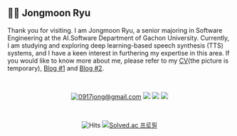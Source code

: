 ## 🙋‍♂️ Jongmoon Ryu

Thank you for visiting. I am Jongmoon Ryu, a senior majoring in Software Engineering at the AI.Software Department of Gachon University. Currently, I am studying and exploring deep learning-based speech synthesis (TTS) systems, and I have a keen interest in furthering my expertise in this area. If you would like to know more about me, please refer to my [CV](https://github.com/Orca0917/Orca0917/blob/main/Curriculum_Vitae__github_.pdf)(the picture is temporary), [Blog #1](https://killerwhale0917.tistory.com/) and [Blog #2](https://Orca0917.github.io/).

<br>

<div align="center">
  
  [![0917jong@gmail.com](https://img.shields.io/badge/Gmail-D14836?style=for-the-badge&logo=gmail&logoColor=white)](mailto:0917jong@gmail.com)
  [![](https://img.shields.io/badge/LinkedIn-0077B5?style=for-the-badge&logo=linkedin&logoColor=white)](https://www.linkedin.com/in/%EC%A2%85%EB%AC%B8-%EC%9C%A0-928512268/)
  [![](https://img.shields.io/badge/GitHub%20Pages-222222?style=for-the-badge&logo=GitHub%20Pages&logoColor=white)](https://orca0917.github.io/)
  [![](https://img.shields.io/badge/Tistory-000000.svg?style=for-the-badge&logo=Tistory&logoColor=white)](https://killerwhale0917.tistory.com/)
  
  <br>
  
  ![Hits](https://hits.seeyoufarm.com/api/count/incr/badge.svg?url=https%3A%2F%2Fgithub.com%2FkillerWhale0917&count_bg=%2379C83D&title_bg=%23555555&icon=&icon_color=%23E7E7E7&title=hits&edge_flat=false)
  [![Solved.ac 프로필](http://mazassumnida.wtf/api/mini/generate_badge?boj=0917jong)](https://solved.ac/0917jong)

</div>


<!--
### 📨 Contact
- Email  | 0917jong@gmail.com
- CV     | [Curriculum Vitae](https://github.com/Orca0917/Orca0917/blob/main/Curriculum_Vitae__github_.pdf)

<br>

### 🖥️ Channel
- Blog1 : [Tistory: devmoon](https://killerwhale0917.tistory.com/)
- Blog2 : [GitHub Page: moonai](https://Orca0917.github.io/)

<br>

### 🎯 Interest
- Problem Solving (Algorithm)
- Speech Synthesis using ML/DL
- Recommender System using ML/DL

<br>

### 🛠 Skills
- Python, Java, C/C++
- DL with PyTorch


## 🏆 Cards

-->
